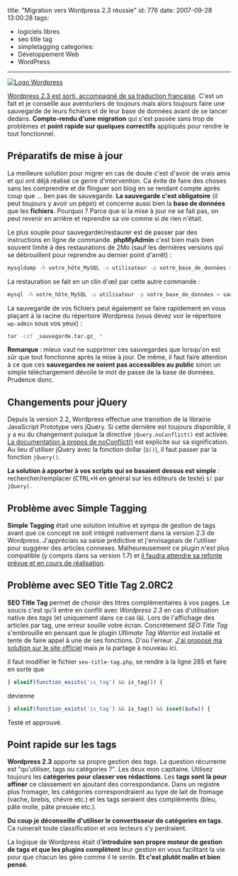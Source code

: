 title: "Migration vers Wordpress 2.3 réussie"
id: 776
date: 2007-09-28 13:00:28
tags:
- logiciels libres
- seo title tag
- simpletagging
categories:
- Développement Web
- WordPress
---

[![Logo Wordpress](/images/2008/05/wordpress-logo.png "Logo Wordpress")](/images/2008/05/wordpress-logo.png)

[Wordpress 2.3 est sorti, accompagné de sa traduction française](http://www.wordpress-fr.net/blog/wordpress/sortie-de-wordpress-23-et-de-son-pack-franais). C'est un fait et je conseille aux aventuriers de toujours mais alors toujours faire une sauvegarde de leurs fichiers et de leur base de données avant de se lancer dedans. **Compte-rendu d'une migration** qui s'est passée sans trop de problèmes et **point rapide sur quelques correctifs** appliqués pour rendre le tout fonctionnel.

<!--more-->

## Préparatifs de mise à jour

La meilleure solution pour migrer en cas de doute c'est d'avoir de vrais amis et qui ont déjà réalisé ce genre d'intervention. Ca évite de faire des choses sans les comprendre et de flinguer son blog en se rendant compte après coup que ... ben pas de sauvegarde. **La sauvegarde c'est obligatoire** (il peut _toujours_ y avoir un pépin) et concerne aussi bien la **base de données** que les **fichiers**.
Pourquoi ? Parce que si la mise à jour ne se fait pas, on peut revenir en arrière et reprendre sa vie comme si de rien n'était.

Le plus souple pour sauvegarder/restaurer est de passer par des instructions en ligne de commande. **phpMyAdmin** c'est bien mais bien souvent limité à des restaurations de 2Mo (sauf les dernières versions qui se débrouillent pour reprendre au dernier point d'arrêt) :

```bash
mysqldump -h votre_hôte_MySQL -u utilisateur -p votre_base_de_données > sauvegarde.sql
```

La restauration se fait en un clin d'œil par cette autre commande :

```bash
mysql -h votre_hôte_MySQL -u utilisateur -p votre_base_de_données < sauvegarde.sql
```

La sauvegarde de vos fichiers peut également se faire rapidement en vous plaçant à la racine du répertoire Wordpress (vous devez voir le répertoire `wp-admin` sous vos yeux) :

```bash
tar -czf _sauvegarde.tar.gz_ *
```

**Remarque** : mieux vaut ne supprimer ces sauvegardes que lorsqu'on est sûr que tout fonctionne après la mise à jour. De même, il faut faire attention à ce que ces **sauvegardes ne soient pas accessibles au public** sinon un simple téléchargement dévoile le mot de passe de la base de données. Prudence donc.

## Changements pour jQuery

Depuis la version 2.2, Wordpress effectue une transition de la librairie JavaScript Prototype vers jQuery. Si cette dernière est toujours disponible, il y a eu du changement puisque la directive `jQuery.noConflict()` est activée.
[La documentation à propos de noConflict()](http://docs.jquery.com/Core/jQuery.noConflict) est explicite sur sa signification. Au lieu d'utiliser jQuery avec la fonction dollar (`$()`), il faut passer par la fonction `jQuery()`.

**La solution à apporter à vos scripts qui se basaient dessus est simple** : rechercher/remplacer (<kbd>CTRL+H</kbd> en général sur les éditeurs de texte) `$(` par `jQuery(`.

## Problème avec Simple Tagging

**Simple Tagging** était une solution intuitive et sympa de gestion de tags avant que ce concept ne soit intégré nativement dans la version 2.3 de Wordpress. J'appréciais sa saisie prédictive et j'envisageais de l'utiliser pour suggérer des articles connexes. Malheureusement ce plugin n'est plus compatible (y compris dans sa version 1.7) et [il faudra attendre sa refonte prévue et en cours de réalisation](http://www.wordpress-fr.net/blog/themes/les-tags-dans-wordpress-23-explications-et-importation-depuis-les-anciens-plugins).

## Problème avec SEO Title Tag 2.0RC2

**SEO Title Tag** permet de choisir des titres complémentaires à vos pages. Le soucis c'est qu'il entre en conflit avec _Wordpress 2.3_ en cas d'utilisation native des _tags_ (et uniquement dans ce cas là). Lors de l'affichage des articles par tag, une erreur souille votre écran.
Concrètement _SEO Title Tag_ s'embrouille en pensant que le plugin _Ultimate Tag Warrior_ est installé et tente de faire appel à une de ses fonctions. D'où l'erreur. [J'ai proposé ma solution sur le site officiel](http://www.netconcepts.com/seo-title-tag-plugin/#comment-116165) mais je la partage à nouveau ici.

Il faut modifier le fichier `seo-title-tag.php`, se rendre à la ligne 285 et faire en sorte que

```php
} elseif(function_exists('is_tag') && is_tag()) {
```

devienne

```php
} elseif(function_exists('is_tag') && is_tag() && isset($utw)) {
```

Testé et approuvé.

## Point rapide sur les tags

**Wordpress 2.3** apporte sa propre gestion des _tags_. La question récurrente est <q>qu'utiliser, tags ou catégories ?</q>. Les deux mon capitaine. Utilisez toujours les **catégories pour classer vos rédactions**. Les **tags sont là pour affiner** ce classement en ajoutant des correspondance. Dans un registre plus fromager, les catégories correspondraient au type de lait de fromage (vache, brebis, chèvre etc.) et les tags seraient des compléments (bleu, pâte molle, pâte pressée etc.).

**Du coup je déconseille d'utiliser le convertisseur de catégories en tags**. Ca ruinerait toute classification et vos lecteurs s'y perdraient.

La logique de Wordpress était d'**introduire son propre moteur de gestion de tags et que les plugins complètent** leur gestion en vous facilitant la vie pour que chacun les gère comme il le sente. **Et c'est plutôt malin et bien pensé**.